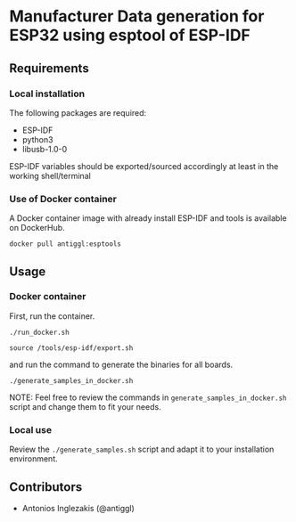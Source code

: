 # Manufacturer Data generation for ESP32 using esptool of ESP-IDF

## Requirements
### Local installation
The following packages are required:
- ESP-IDF
- python3
- libusb-1.0-0

ESP-IDF variables should be exported/sourced accordingly at least in the working shell/terminal

### Use of Docker container

A Docker container image with already install ESP-IDF and tools is available on DockerHub.
```
docker pull antiggl:esptools
```

## Usage
### Docker container
First, run the container.
```
./run_docker.sh
```

```
source /tools/esp-idf/export.sh
```

and run the command to generate the binaries for all boards.

```
./generate_samples_in_docker.sh
```

NOTE: Feel free to review the commands in ```generate_samples_in_docker.sh``` script and change them to fit your needs.

### Local use
Review the ```./generate_samples.sh``` script and adapt it to your installation environment.

## Contributors
* Antonios Inglezakis (@antiggl)



